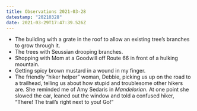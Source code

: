 ```yaml
---
title: Observations 2021-03-28
datestamp: "20210328"
date: 2021-03-29T17:47:39.526Z
---
```

- The building with a grate in the roof to allow an existing tree’s branches to grow through it.
- The trees with Seussian drooping branches.
- Shopping with Mom at a Goodwill off Route 66 in front of a hulking mountain.
- Getting spicy brown mustard in a wound in my finger.
- The friendly “hiker helper” woman, Debbie, picking us up on the road to a trailhead, telling us about how stupid and troublesome other hikers are. She reminded me of Amy Sedaris in *Mandelorian*. At one point she slowed the car, leaned out the window and told a confused hiker, “There! The trail’s right next to you! Go!”